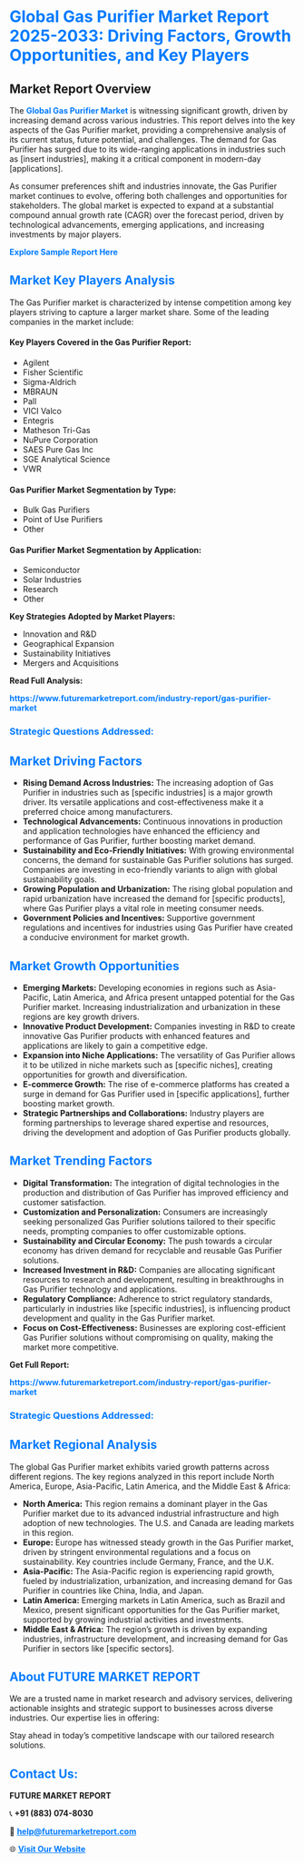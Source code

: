 <h1 style="color: #007BFF;">Global Gas Purifier Market Report 2025-2033: Driving Factors, Growth Opportunities, and Key Players</h1>

<section id="overview">
<h2>Market Report Overview</h2>
<p>The <a href="https://www.futuremarketreport.com/industry-report/gas-purifier-market" style="color: #007BFF; text-decoration: none;"><strong>Global Gas Purifier Market</strong></a> is witnessing significant growth, driven by increasing demand across various industries. This report delves into the key aspects of the Gas Purifier market, providing a comprehensive analysis of its current status, future potential, and challenges. The demand for Gas Purifier has surged due to its wide-ranging applications in industries such as [insert industries], making it a critical component in modern-day [applications].</p>
<p>As consumer preferences shift and industries innovate, the Gas Purifier market continues to evolve, offering both challenges and opportunities for stakeholders. The global market is expected to expand at a substantial compound annual growth rate (CAGR) over the forecast period, driven by technological advancements, emerging applications, and increasing investments by major players.</p>
</section>

<section id="overview">
<p><a href="https://www.futuremarketreport.com/request-sample/reportId=102629" style="color: #007BFF; text-decoration: none;"><strong>Explore Sample Report Here</strong></a></p>
</section>

<section id="key-players">
<h2 style="color: #007BFF;">Market Key Players Analysis</h2>
<p>The Gas Purifier market is characterized by intense competition among key players striving to capture a larger market share. Some of the leading companies in the market include:</p>
<h4>Key Players Covered in the Gas Purifier Report:</h4>
<ul><li>Agilent</li><li>Fisher Scientific</li><li>Sigma-Aldrich</li><li>MBRAUN</li><li>Pall</li><li>VICI Valco</li><li>Entegris</li><li>Matheson Tri-Gas</li><li>NuPure Corporation</li><li>SAES Pure Gas Inc</li><li>SGE Analytical Science</li><li>VWR</li></ul>
<h4>Gas Purifier Market Segmentation by Type:</h4>
<ul><li>Bulk Gas Purifiers</li><li>Point of Use Purifiers</li><li>Other</li></ul>

<h4>Gas Purifier Market Segmentation by Application:</h4>
<ul><li>Semiconductor</li><li>Solar Industries</li><li>Research</li><li>Other</li></ul>
<p><strong>Key Strategies Adopted by Market Players:</strong></p>
<ul>
<li>Innovation and R&D</li>
<li>Geographical Expansion</li>
<li>Sustainability Initiatives</li>
<li>Mergers and Acquisitions</li>
</ul>
</section>

<section>
<p><strong>Read Full Analysis: </strong></p><a href="https://www.futuremarketreport.com/industry-report/gas-purifier-market" style="color: #007BFF; text-decoration: none;"><strong>https://www.futuremarketreport.com/industry-report/gas-purifier-market</strong></a>
<h3 style="color: #007BFF;">Strategic Questions Addressed:</h3>
</section>

<section id="driving-factors">
<h2 style="color: #007BFF;">Market Driving Factors</h2>
<ul>
<li><strong>Rising Demand Across Industries:</strong> The increasing adoption of Gas Purifier in industries such as [specific industries] is a major growth driver. Its versatile applications and cost-effectiveness make it a preferred choice among manufacturers.</li>
<li><strong>Technological Advancements:</strong> Continuous innovations in production and application technologies have enhanced the efficiency and performance of Gas Purifier, further boosting market demand.</li>
<li><strong>Sustainability and Eco-Friendly Initiatives:</strong> With growing environmental concerns, the demand for sustainable Gas Purifier solutions has surged. Companies are investing in eco-friendly variants to align with global sustainability goals.</li>
<li><strong>Growing Population and Urbanization:</strong> The rising global population and rapid urbanization have increased the demand for [specific products], where Gas Purifier plays a vital role in meeting consumer needs.</li>
<li><strong>Government Policies and Incentives:</strong> Supportive government regulations and incentives for industries using Gas Purifier have created a conducive environment for market growth.</li>
</ul>
</section>

<section id="growth-opportunities">
<h2 style="color: #007BFF;">Market Growth Opportunities</h2>
<ul>
<li><strong>Emerging Markets:</strong> Developing economies in regions such as Asia-Pacific, Latin America, and Africa present untapped potential for the Gas Purifier market. Increasing industrialization and urbanization in these regions are key growth drivers.</li>
<li><strong>Innovative Product Development:</strong> Companies investing in R&D to create innovative Gas Purifier products with enhanced features and applications are likely to gain a competitive edge.</li>
<li><strong>Expansion into Niche Applications:</strong> The versatility of Gas Purifier allows it to be utilized in niche markets such as [specific niches], creating opportunities for growth and diversification.</li>
<li><strong>E-commerce Growth:</strong> The rise of e-commerce platforms has created a surge in demand for Gas Purifier used in [specific applications], further boosting market growth.</li>
<li><strong>Strategic Partnerships and Collaborations:</strong> Industry players are forming partnerships to leverage shared expertise and resources, driving the development and adoption of Gas Purifier products globally.</li>
</ul>
</section>

<section id="trending-factors">
<h2 style="color: #007BFF;">Market Trending Factors</h2>
<ul>
<li><strong>Digital Transformation:</strong> The integration of digital technologies in the production and distribution of Gas Purifier has improved efficiency and customer satisfaction.</li>
<li><strong>Customization and Personalization:</strong> Consumers are increasingly seeking personalized Gas Purifier solutions tailored to their specific needs, prompting companies to offer customizable options.</li>
<li><strong>Sustainability and Circular Economy:</strong> The push towards a circular economy has driven demand for recyclable and reusable Gas Purifier solutions.</li>
<li><strong>Increased Investment in R&D:</strong> Companies are allocating significant resources to research and development, resulting in breakthroughs in Gas Purifier technology and applications.</li>
<li><strong>Regulatory Compliance:</strong> Adherence to strict regulatory standards, particularly in industries like [specific industries], is influencing product development and quality in the Gas Purifier market.</li>
<li><strong>Focus on Cost-Effectiveness:</strong> Businesses are exploring cost-efficient Gas Purifier solutions without compromising on quality, making the market more competitive.</li>
</ul>
</section>

<section>
<p><strong>Get Full Report: </strong></p><a href="https://www.futuremarketreport.com/industry-report/gas-purifier-market" style="color: #007BFF; text-decoration: none;"><strong>https://www.futuremarketreport.com/industry-report/gas-purifier-market</strong></a>
<h3 style="color: #007BFF;">Strategic Questions Addressed:</h3>
</section>


<section id="regional-analysis">
<h2 style="color: #007BFF;">Market Regional Analysis</h2>
<p>The global Gas Purifier market exhibits varied growth patterns across different regions. The key regions analyzed in this report include North America, Europe, Asia-Pacific, Latin America, and the Middle East & Africa:</p>
<ul>
<li><strong>North America:</strong> This region remains a dominant player in the Gas Purifier market due to its advanced industrial infrastructure and high adoption of new technologies. The U.S. and Canada are leading markets in this region.</li>
<li><strong>Europe:</strong> Europe has witnessed steady growth in the Gas Purifier market, driven by stringent environmental regulations and a focus on sustainability. Key countries include Germany, France, and the U.K.</li>
<li><strong>Asia-Pacific:</strong> The Asia-Pacific region is experiencing rapid growth, fueled by industrialization, urbanization, and increasing demand for Gas Purifier in countries like China, India, and Japan.</li>
<li><strong>Latin America:</strong> Emerging markets in Latin America, such as Brazil and Mexico, present significant opportunities for the Gas Purifier market, supported by growing industrial activities and investments.</li>
<li><strong>Middle East & Africa:</strong> The region’s growth is driven by expanding industries, infrastructure development, and increasing demand for Gas Purifier in sectors like [specific sectors].</li>
</ul>
</section>

<footer>
<h2 style="color: #007BFF;">About FUTURE MARKET REPORT</h2>
<p>We are a trusted name in market research and advisory services, delivering actionable insights and strategic support to businesses across diverse industries. Our expertise lies in offering:</p>

<p>Stay ahead in today’s competitive landscape with our tailored research solutions.</p>

<h2 style="color: #007BFF;">Contact Us:</h2>
<p><strong>FUTURE MARKET REPORT</strong></p>
<p>📞 <strong>+91 (883) 074-8030</strong></p>
<p>📧 <strong><a href="mailto:help@futuremarketreport.com" style="color: #007BFF;">help@futuremarketreport.com</a></strong></p>
<p>🌐 <strong><a href="https://www.futuremarketreport.com/" style="color: #007BFF;">Visit Our Website</a></strong></p>
</footer>